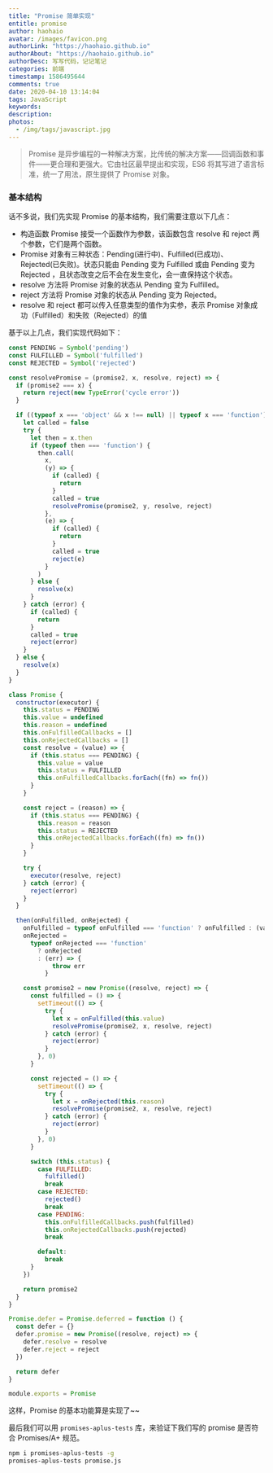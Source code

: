 ```yaml
---
title: "Promise 简单实现"
entitle: promise
author: haohaio
avatar: /images/favicon.png
authorLink: "https://haohaio.github.io"
authorAbout: "https://haohaio.github.io"
authorDesc: 写写代码，记记笔记
categories: 前端
timestamp: 1586495644
comments: true
date: 2020-04-10 13:14:04
tags: JavaScript
keywords:
description:
photos:
  - /img/tags/javascript.jpg
---
```


> Promise 是异步编程的一种解决方案，比传统的解决方案——回调函数和事件——更合理和更强大。它由社区最早提出和实现，ES6 将其写进了语言标准，统一了用法，原生提供了 Promise 对象。

### 基本结构

话不多说，我们先实现 Promise 的基本结构，我们需要注意以下几点：

- 构造函数 Promise 接受一个函数作为参数，该函数包含 resolve 和 reject 两个参数，它们是两个函数。
- Promise 对象有三种状态：Pending(进行中)、Fulfilled(已成功)、Rejected(已失败)。状态只能由 Pending 变为 Fulfilled 或由 Pending 变为 Rejected ，且状态改变之后不会在发生变化，会一直保持这个状态。
- resolve 方法将 Promise 对象的状态从 Pending 变为 Fulfilled。
- reject 方法将 Promise 对象的状态从 Pending 变为 Rejected。
- resolve 和 reject 都可以传入任意类型的值作为实参，表示 Promise 对象成功（Fulfilled）和失败（Rejected）的值

基于以上几点，我们实现代码如下：

```js
const PENDING = Symbol('pending')
const FULFILLED = Symbol('fulfilled')
const REJECTED = Symbol('rejected')

const resolvePromise = (promise2, x, resolve, reject) => {
  if (promise2 === x) {
    return reject(new TypeError('cycle error'))
  }

  if ((typeof x === 'object' && x !== null) || typeof x === 'function') {
    let called = false
    try {
      let then = x.then
      if (typeof then === 'function') {
        then.call(
          x,
          (y) => {
            if (called) {
              return
            }
            called = true
            resolvePromise(promise2, y, resolve, reject)
          },
          (e) => {
            if (called) {
              return
            }
            called = true
            reject(e)
          }
        )
      } else {
        resolve(x)
      }
    } catch (error) {
      if (called) {
        return
      }
      called = true
      reject(error)
    }
  } else {
    resolve(x)
  }
}

class Promise {
  constructor(executor) {
    this.status = PENDING
    this.value = undefined
    this.reason = undefined
    this.onFulfilledCallbacks = []
    this.onRejectedCallbacks = []
    const resolve = (value) => {
      if (this.status === PENDING) {
        this.value = value
        this.status = FULFILLED
        this.onFulfilledCallbacks.forEach((fn) => fn())
      }
    }

    const reject = (reason) => {
      if (this.status === PENDING) {
        this.reason = reason
        this.status = REJECTED
        this.onRejectedCallbacks.forEach((fn) => fn())
      }
    }

    try {
      executor(resolve, reject)
    } catch (error) {
      reject(error)
    }
  }

  then(onFulfilled, onRejected) {
    onFulfilled = typeof onFulfilled === 'function' ? onFulfilled : (val) => val
    onRejected =
      typeof onRejected === 'function'
        ? onRejected
        : (err) => {
            throw err
          }

    const promise2 = new Promise((resolve, reject) => {
      const fulfilled = () => {
        setTimeout(() => {
          try {
            let x = onFulfilled(this.value)
            resolvePromise(promise2, x, resolve, reject)
          } catch (error) {
            reject(error)
          }
        }, 0)
      }

      const rejected = () => {
        setTimeout(() => {
          try {
            let x = onRejected(this.reason)
            resolvePromise(promise2, x, resolve, reject)
          } catch (error) {
            reject(error)
          }
        }, 0)
      }

      switch (this.status) {
        case FULFILLED:
          fulfilled()
          break
        case REJECTED:
          rejected()
          break
        case PENDING:
          this.onFulfilledCallbacks.push(fulfilled)
          this.onRejectedCallbacks.push(rejected)
          break

        default:
          break
      }
    })

    return promise2
  }
}

Promise.defer = Promise.deferred = function () {
  const defer = {}
  defer.promise = new Promise((resolve, reject) => {
    defer.resolve = resolve
    defer.reject = reject
  })

  return defer
}

module.exports = Promise
```

这样，Promise 的基本功能算是实现了~~

最后我们可以用 `promises-aplus-tests` 库，来验证下我们写的 promise 是否符合 Promises/A+ 规范。

```bash
npm i promises-aplus-tests -g
promises-aplus-tests promise.js
```
